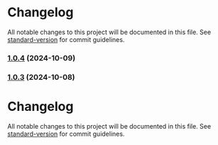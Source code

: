 # Changelog

All notable changes to this project will be documented in this file. See [standard-version](https://github.com/conventional-changelog/standard-version) for commit guidelines.

### [1.0.4](https://github.com/j-ahernandez/OptiSuite_Orchi/compare/v1.0.3...v1.0.4) (2024-10-09)

### [1.0.3](https://github.com/j-ahernandez/OptiSuite_Orchi/compare/v1.0.2...v1.0.3) (2024-10-08)

# Changelog

All notable changes to this project will be documented in this file. See [standard-version](https://github.com/conventional-changelog/standard-version) for commit guidelines.

